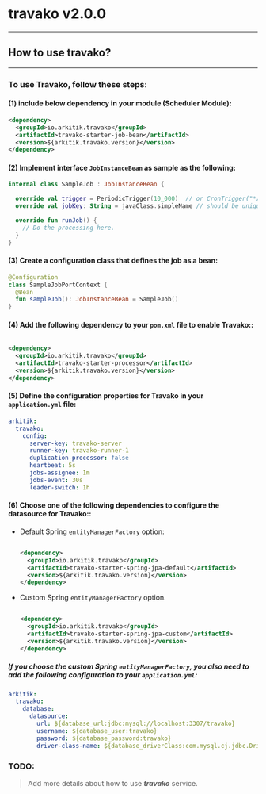# travako v2.0.0

-----

## How to use **travako**?

-----

### To use Travako, follow these steps:

#### (1) include below dependency in your module (Scheduler Module):

```xml
<dependency>
  <groupId>io.arkitik.travako</groupId>
  <artifactId>travako-starter-job-bean</artifactId>
  <version>${arkitik.travako.version}</version>
</dependency>
```

#### (2) Implement interface `JobInstanceBean` as sample as the following:

```kotlin
internal class SampleJob : JobInstanceBean {

  override val trigger = PeriodicTrigger(10_000)  // or CronTrigger("*/10 * * * * *")
  override val jobKey: String = javaClass.simpleName // should be unique per application, so;

  override fun runJob() {
    // Do the processing here.
  }
}
```

#### (3) Create a configuration class that defines the job as a bean:

```kotlin
@Configuration
class SampleJobPortContext {
  @Bean
  fun sampleJob(): JobInstanceBean = SampleJob()
}
```

#### (4) Add the following dependency to your `pom.xml` file to enable Travako::

```xml

<dependency>
  <groupId>io.arkitik.travako</groupId>
  <artifactId>travako-starter-processor</artifactId>
  <version>${arkitik.travako.version}</version>
</dependency>
```

#### (5) Define the configuration properties for Travako in your `application.yml` file:

```yaml
arkitik:
  travako:
    config:
      server-key: travako-server
      runner-key: travako-runner-1
      duplication-processor: false
      heartbeat: 5s
      jobs-assignee: 1m
      jobs-event: 30s
      leader-switch: 1h
```

#### (6) Choose one of the following dependencies to configure the datasource for Travako::

* Default Spring `entityManagerFactory` option:

  ```xml
  
  <dependency>
    <groupId>io.arkitik.travako</groupId>
    <artifactId>travako-starter-spring-jpa-default</artifactId>
    <version>${arkitik.travako.version}</version>
  </dependency>
  ```

* Custom Spring `entityManagerFactory` option.

  ```xml
  
  <dependency>
    <groupId>io.arkitik.travako</groupId>
    <artifactId>travako-starter-spring-jpa-custom</artifactId>
    <version>${arkitik.travako.version}</version>
  </dependency>
  ```

##### If you choose the custom Spring `entityManagerFactory`, you also need to add the following configuration to your `application.yml`:

```yaml
arkitik:
  travako:
    database:
      datasource:
        url: ${database_url:jdbc:mysql://localhost:3307/travako}
        username: ${database_user:travako}
        password: ${database_password:travako}
        driver-class-name: ${database_driverClass:com.mysql.cj.jdbc.Driver}
```

### TODO:

> Add more details about how to use _**travako**_ service.
